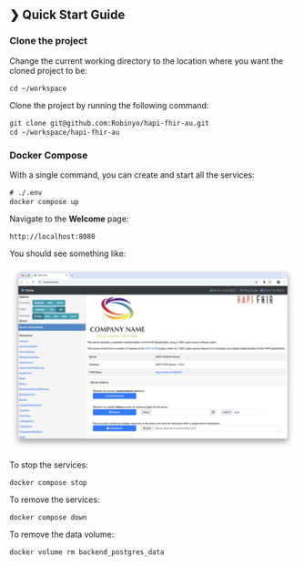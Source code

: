 ## ❯ Quick Start Guide

### Clone the project

Change the current working directory to the location where you want the cloned project to be:

```
cd ~/workspace
```

Clone the project by running the following command:

```
git clone git@github.com:Robinyo/hapi-fhir-au.git
cd ~/workspace/hapi-fhir-au
``` 

### Docker Compose

With a single command, you can create and start all the services:

```
# ./.env
docker compose up
```

Navigate to the **Welcome** page: 

```
http://localhost:8080
```

You should see something like:

<p align="center">
  <img src="./welcome.png" alt="Welcome page"/>
</p>

To stop the services:

```
docker compose stop
```

To remove the services:

```
docker compose down
```

To remove the data volume:

```
docker volume rm backend_postgres_data
```
